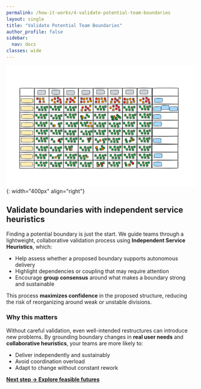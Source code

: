 ```yaml
---
permalink: /how-it-works/4-validate-potential-team-boundaries
layout: single
title: "Validate Potential Team Boundaries"
author_profile: false
sidebar:
  nav: docs
classes: wide
---
```


![Validate Potential Team Boundaries](/assets/images/faster-flow-practices/validate-potential-boundaries.png){: width="400px" align="right"}

## Validate boundaries with independent service heuristics

Finding a potential boundary is just the start. We guide teams through a lightweight, collaborative validation process using **Independent Service Heuristics**, which:

- Help assess whether a proposed boundary supports autonomous delivery
- Highlight dependencies or coupling that may require attention
- Encourage **group consensus** around what makes a boundary strong and sustainable

This process **maximizes confidence** in the proposed structure, reducing the risk of reorganizing around weak or unstable divisions.

### Why this matters

Without careful validation, even well-intended restructures can introduce new problems. By grounding boundary changes in **real user needs** and **collaborative heuristics**, your teams are more likely to:

- Deliver independently and sustainably
- Avoid coordination overload
- Adapt to change without constant rework

[**Next step → Explore feasible futures**](/how-it-works/5-plan-feasible-futures)
